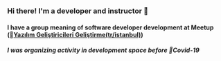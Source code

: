 ### Hi there! I'm a developer and instructor 👋
#### I have a group meaning of software developer development at Meetup (🔗[Yazılım Geliştiricileri Geliştirme(tr/istanbul)](https://www.meetup.com/Yaz%C4%B1l%C4%B1m-Geli%C5%9Ftiricileri-Geli%C5%9Ftirme "Y.G.G.")) 
##### _I was organizing activity in development space before 🦠Covid-19_

